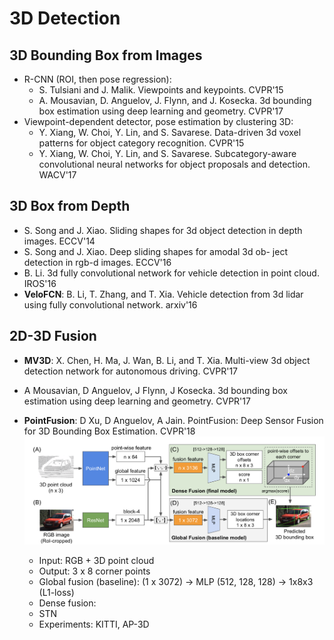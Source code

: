 # 3D Detection

## 3D Bounding Box from Images
- R-CNN (ROI, then pose regression):
	- S. Tulsiani and J. Malik. Viewpoints and keypoints. CVPR'15
	- A. Mousavian, D. Anguelov, J. Flynn, and J. Kosecka. 3d bounding box estimation using deep learning and geometry. CVPR'17
- Viewpoint-dependent detector, pose estimation by clustering 3D:
	- Y. Xiang, W. Choi, Y. Lin, and S. Savarese. Data-driven 3d voxel patterns for object category recognition. CVPR'15
	- Y. Xiang, W. Choi, Y. Lin, and S. Savarese. Subcategory-aware convolutional neural networks for object proposals and detection. WACV'17

## 3D Box from Depth
- S. Song and J. Xiao. Sliding shapes for 3d object detection in depth images. ECCV'14
- S. Song and J. Xiao. Deep sliding shapes for amodal 3d ob- ject detection in rgb-d images. ECCV'16
- B. Li. 3d fully convolutional network for vehicle detection in point cloud. IROS'16
- **VeloFCN**: B. Li, T. Zhang, and T. Xia. Vehicle detection from 3d lidar using fully convolutional network. arxiv'16

## 2D-3D Fusion
- **MV3D**: X. Chen, H. Ma, J. Wan, B. Li, and T. Xia. Multi-view 3d object detection network for autonomous driving. CVPR'17
- A Mousavian, D Anguelov, J Flynn, J Kosecka. 3d bounding box estimation using deep learning and geometry. CVPR'17
- **PointFusion**: D Xu, D Anguelov, A Jain. PointFusion: Deep Sensor Fusion for 3D Bounding Box Estimation. CVPR'18
	<img src="/CV-3D/images/pointfusion.png" alt="drawing" width="600"/>

	- Input: RGB + 3D point cloud
	- Output: 3 x 8 corner points
	- Global fusion (baseline): (1 x 3072) -> MLP (512, 128, 128) -> 1x8x3 (L1-loss)
	- Dense fusion:
	- STN
	- Experiments: KITTI, AP-3D
